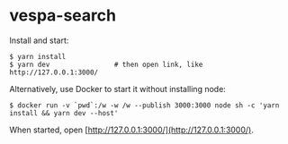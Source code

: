 # vespa-search

Install and start:

    $ yarn install
    $ yarn dev                # then open link, like http://127.0.0.1:3000/

Alternatively, use Docker to start it without installing node:

    $ docker run -v `pwd`:/w -w /w --publish 3000:3000 node sh -c 'yarn install && yarn dev --host'

When started, open [http://127.0.0.1:3000/](http://127.0.0.1:3000/).
